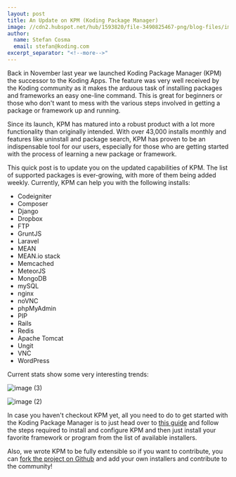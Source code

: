 ```yaml
---
layout: post
title: An Update on KPM (Koding Package Manager)
image: //cdn2.hubspot.net/hub/1593820/file-3490825467-png/blog-files/image-3.png
author:
  name: Stefan Cosma
  email: stefan@koding.com
excerpt_separator: "<!--more-->"
---
```


Back in November last year we launched Koding Package Manager (KPM) the successor to the Koding Apps. The feature was very well received by the Koding community as it makes the arduous task of installing packages and frameworks an easy one-line command. This is great for beginners or those who don't want to mess with the various steps involved in getting a package or framework up and running.
<!--more-->

Since its launch, KPM has matured into a robust product with a lot more functionality than originally intended. With over 43,000 installs monthly and features like uninstall and package search, KPM has proven to be an indispensable tool for our users, especially for those who are getting started with the process of learning a new package or framework.

This quick post is to update you on the updated capabilities of KPM. The list of supported packages is ever-growing, with more of them being added weekly. Currently, KPM can help you with the following installs:

* Codeigniter
* Composer
* Django
* Dropbox
* FTP
* GruntJS
* Laravel
* MEAN
* MEAN.io stack
* Memcached
* MeteorJS
* MongoDB
* mySQL
* nginx
* noVNC
* phpMyAdmin
* PIP
* Rails
* Redis
* Apache Tomcat
* Ungit
* VNC
* WordPress

Current stats show some very interesting trends:

![image (3)][1]

![image (2)][2]

In case you haven't checkout KPM yet, all you need to do to get started with the Koding Package Manager is to just head over to [this guide][3] and follow the steps required to install and configure KPM and then just install your favorite framework or program from the list of available installers.

Also, we wrote KPM to be fully extensible so if you want to contribute, you can [fork the project on Github][4] and add your own installers and contribute to the community!

[1]: https://www.koding.com/hs-fs/hub/1593820/file-3490825467-png/blog-files/image-3.png?t=1475265944157&width=600&height=371&name=image-3.png
[2]: https://www.koding.com/hs-fs/hub/1593820/file-3490825477-png/blog-files/image-2.png?t=1475265944157&width=600&height=371&name=image-2.png
[3]: http://learn.koding.com/kpm
[4]: https://github.com/koding/kpm-scripts
